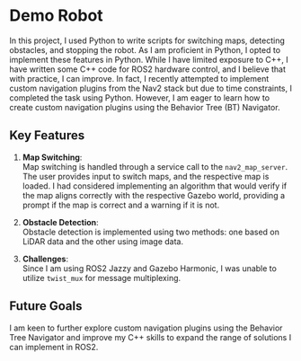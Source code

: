 # Demo Robot

In this project, I used Python to write scripts for switching maps, detecting obstacles, and stopping the robot. As I am proficient in Python, I opted to implement these features in Python. While I have limited exposure to C++, I have written some C++ code for ROS2 hardware control, and I believe that with practice, I can improve. In fact, I recently attempted to implement custom navigation plugins from the Nav2 stack but due to time constraints, I completed the task using Python. However, I am eager to learn how to create custom navigation plugins using the Behavior Tree (BT) Navigator.

## Key Features

1. **Map Switching**:  
   Map switching is handled through a service call to the `nav2_map_server`. The user provides input to switch maps, and the respective map is loaded. I had considered implementing an algorithm that would verify if the map aligns correctly with the respective Gazebo world, providing a prompt if the map is correct and a warning if it is not.

2. **Obstacle Detection**:  
   Obstacle detection is implemented using two methods: one based on LiDAR data and the other using image data.

3. **Challenges**:  
   Since I am using ROS2 Jazzy and Gazebo Harmonic, I was unable to utilize `twist_mux` for message multiplexing.

## Future Goals

I am keen to further explore custom navigation plugins using the Behavior Tree Navigator and improve my C++ skills to expand the range of solutions I can implement in ROS2.

